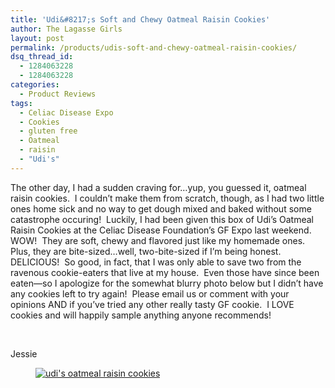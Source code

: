 ```yaml
---
title: 'Udi&#8217;s Soft and Chewy Oatmeal Raisin Cookies'
author: The Lagasse Girls
layout: post
permalink: /products/udis-soft-and-chewy-oatmeal-raisin-cookies/
dsq_thread_id:
  - 1284063228
  - 1284063228
categories:
  - Product Reviews
tags:
  - Celiac Disease Expo
  - Cookies
  - gluten free
  - Oatmeal
  - raisin
  - "Udi's"
---
```

The other day, I had a sudden craving for&#8230;yup, you guessed it, oatmeal raisin cookies.  I couldn&#8217;t make them from scratch, though, as I had two little ones home sick and no way to get dough mixed and baked without some catastrophe occuring!  Luckily, I had been given this box of Udi&#8217;s Oatmeal Raisin Cookies at the Celiac Disease Foundation&#8217;s GF Expo last weekend.  WOW!  They are soft, chewy and flavored just like my homemade ones.  Plus, they are bite-sized&#8230;well, two-bite-sized if I&#8217;m being honest.  DELICIOUS!  So good, in fact, that I was only able to save two from the ravenous cookie-eaters that live at my house.  Even those have since been eaten&#8212;so I apologize for the somewhat blurry photo below but I didn&#8217;t have any cookies left to try again!  Please email us or comment with your opinions AND if you&#8217;ve tried any other really tasty GF cookie.  I LOVE cookies and will happily sample anything anyone recommends!

&nbsp;

Jessie<figure>

[<img class="alignnone" alt="udi's oatmeal raisin cookies" src="/wp-content/uploads/2013/05/udis-oatmeal-raisin-cookies-200x200.jpg" />][1]</figure>

 [1]: /wp-content/uploads/2013/05/udis-oatmeal-raisin-cookies.jpg